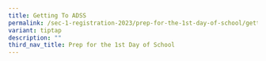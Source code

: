 ```yaml
---
title: Getting To ADSS
permalink: /sec-1-registration-2023/prep-for-the-1st-day-of-school/getting-to-adss/
variant: tiptap
description: ""
third_nav_title: Prep for the 1st Day of School
---
```

